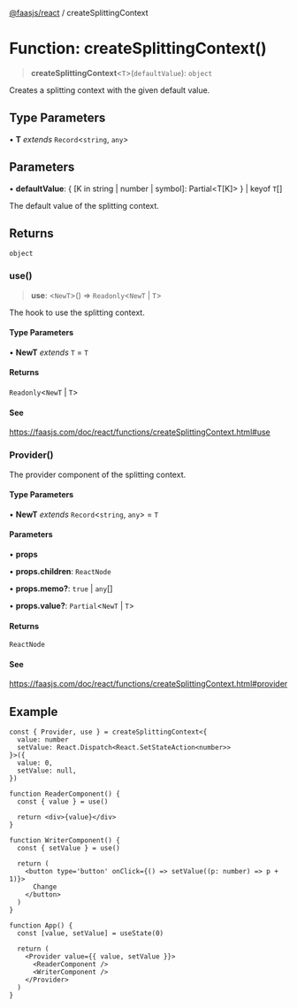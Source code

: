 [@faasjs/react](../README.md) / createSplittingContext

# Function: createSplittingContext()

> **createSplittingContext**\<`T`\>(`defaultValue`): `object`

Creates a splitting context with the given default value.

## Type Parameters

• **T** *extends* `Record`\<`string`, `any`\>

## Parameters

• **defaultValue**: \{ \[K in string \| number \| symbol\]: Partial\<T\[K\]\> \} \| keyof `T`[]

The default value of the splitting context.

## Returns

`object`

### use()

> **use**: \<`NewT`\>() => `Readonly`\<`NewT` \| `T`\>

The hook to use the splitting context.

#### Type Parameters

• **NewT** *extends* `T` = `T`

#### Returns

`Readonly`\<`NewT` \| `T`\>

#### See

https://faasjs.com/doc/react/functions/createSplittingContext.html#use

### Provider()

The provider component of the splitting context.

#### Type Parameters

• **NewT** *extends* `Record`\<`string`, `any`\> = `T`

#### Parameters

• **props**

• **props.children**: `ReactNode`

• **props.memo?**: `true` \| `any`[]

• **props.value?**: `Partial`\<`NewT` \| `T`\>

#### Returns

`ReactNode`

#### See

https://faasjs.com/doc/react/functions/createSplittingContext.html#provider

## Example

```tsx
const { Provider, use } = createSplittingContext<{
  value: number
  setValue: React.Dispatch<React.SetStateAction<number>>
}>({
  value: 0,
  setValue: null,
})

function ReaderComponent() {
  const { value } = use()

  return <div>{value}</div>
}

function WriterComponent() {
  const { setValue } = use()

  return (
    <button type='button' onClick={() => setValue((p: number) => p + 1)}>
      Change
    </button>
  )
}

function App() {
  const [value, setValue] = useState(0)

  return (
    <Provider value={{ value, setValue }}>
      <ReaderComponent />
      <WriterComponent />
    </Provider>
  )
}
```
